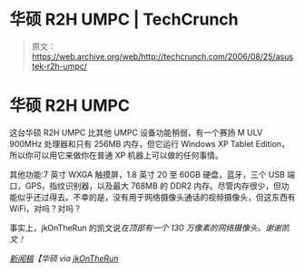 # 华硕 R2H UMPC | TechCrunch

> 原文：<https://web.archive.org/web/http://techcrunch.com/2006/08/25/asustek-r2h-umpc/>

# 华硕 R2H UMPC

这台华硕 R2H UMPC 比其他 UMPC 设备功能稍弱，有一个赛扬 M ULV 900MHz 处理器和只有 256MB 内存，但它运行 Windows XP Tablet Edition，所以你可以用它来做你在普通 XP 机器上可以做的任何事情。

其他功能:7 英寸 WXGA 触摸屏，1.8 英寸 20 至 60GB 硬盘，蓝牙，三个 USB 端口，GPS，指纹识别器，以及最大 768MB 的 DDR2 内存。尽管内存很少，但功能似乎还过得去。不幸的是，没有用于网络摄像头通话的视频摄像头，但这东西有 WiFi，对吗？对吗？

事实上，jkOnTheRun 的凯文说*在顶部有一个 130 万像素的网络摄像头。谢谢凯文！*

 *[新闻稿](https://web.archive.org/web/20130627214401/http://www.asus.com/news_show.aspx?id=4070)【华硕 via [jkOnTheRun](https://web.archive.org/web/20130627214401/http://jkontherun.blogs.com/jkontherun/2006/08/asustek_unveils.html)*